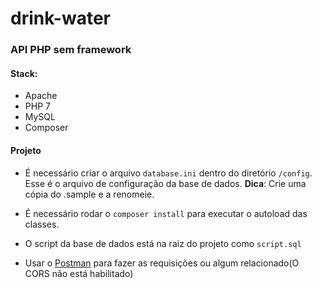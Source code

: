 # drink-water
### API PHP sem framework
#### Stack:
- Apache
- PHP 7
- MySQL
- Composer
#### Projeto
- É necessário criar o arquivo `database.ini` dentro do diretório `/config`. Esse é o arquivo de configuração da base de dados. 
**Dica**: Crie uma cópia do .sample e a renomeie.

- É necessário rodar o `composer install` para executar o autoload das classes.

- O script da base de dados está na raiz do projeto como `script.sql`

- Usar o [Postman](https://www.getpostman.com/collections/6617b4ab424057c0fcd6) para fazer as requisições ou algum relacionado(O CORS não está habilitado)
